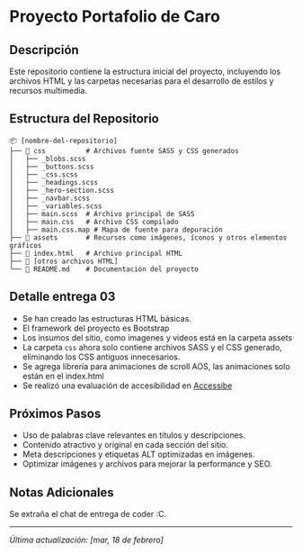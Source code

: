# Proyecto Portafolio de Caro

## Descripción
Este repositorio contiene la estructura inicial del proyecto, incluyendo los archivos HTML y las carpetas necesarias para el desarrollo de estilos y recursos multimedia.

## Estructura del Repositorio
```
📦 [nombre-del-repositorio]
├── 📂 css          # Archivos fuente SASS y CSS generados
│   ├── _blobs.scss
│   ├── _buttons.scss
│   ├── _css.scss
│   ├── _headings.scss
│   ├── _hero-section.scss
│   ├── _navbar.scss
│   ├── _variables.scss
│   ├── main.scss  # Archivo principal de SASS
│   ├── main.css   # Archivo CSS compilado
│   ├── main.css.map # Mapa de fuente para depuración
├── 📂 assets       # Recursos como imágenes, íconos y otros elementos gráficos
├── 📄 index.html   # Archivo principal HTML
├── 📄 [otros archivos HTML]
└── 📄 README.md    # Documentación del proyecto
```

## Detalle entrega 03
- Se han creado las estructuras HTML básicas.
- El framework del proyecto es Bootstrap
- Los insumos del sitio, como imagenes y videos está en la carpeta assets
- La carpeta `css` ahora solo contiene archivos SASS y el CSS generado, eliminando los CSS antiguos innecesarios.
- Se agrega librería para animaciones de scroll AOS, las animaciones solo están en el index.html
- Se realizó una evaluación de accesibilidad en [Accessibe](https://accessibe.com/accessscan?website=https://carocromatica.github.io/portafolio_ux/index.html)


## Próximos Pasos
- Uso de palabras clave relevantes en títulos y descripciones.  
- Contenido atractivo y original en cada sección del sitio.  
- Meta descripciones y etiquetas ALT optimizadas en imágenes.  
- Optimizar imágenes y archivos para mejorar la performance y SEO.

## Notas Adicionales
Se extraña el chat de entrega de coder :C.

---
_Última actualización: [mar, 18 de febrero]_
